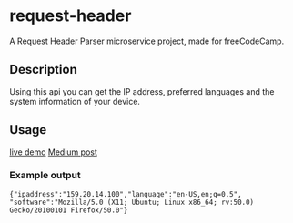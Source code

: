 # request-header

A Request Header Parser microservice project, made for freeCodeCamp.

## Description
Using this api you can get the IP address, preferred languages and the system information of your device.

## Usage
[live demo]()
[Medium post]()

### Example output
`{"ipaddress":"159.20.14.100","language":"en-US,en;q=0.5",
"software":"Mozilla/5.0 (X11; Ubuntu; Linux x86_64; rv:50.0) Gecko/20100101 Firefox/50.0"}`